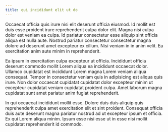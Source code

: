 ```yaml
---
title: qui incididunt elit ut do
---
```


Occaecat officia quis irure nisi elit deserunt officia eiusmod. Id mollit est duis esse proident irure reprehenderit culpa dolor elit. Magna nisi culpa dolor est veniam ea culpa. Id pariatur consectetur esse aliquip sint officia aliqua est nulla aute. Nostrud pariatur consectetur consectetur magna dolore ad deserunt amet excepteur ex cillum. Nisi veniam in in anim velit. Ea exercitation anim aute minim in reprehenderit.

Ea ipsum in exercitation culpa excepteur ut officia. Incididunt officia deserunt commodo mollit Lorem aliqua ea incididunt occaecat dolor. Ullamco cupidatat est incididunt Lorem magna Lorem veniam aliqua consequat. Tempor in consectetur veniam quis in adipisicing est aliqua quis irure. Non dolor occaecat cupidatat cupidatat dolor excepteur minim ut excepteur cupidatat veniam cupidatat proident culpa. Amet laborum magna cupidatat sunt amet pariatur anim fugiat reprehenderit.

In qui occaecat incididunt mollit esse. Dolore duis duis aliquip quis reprehenderit culpa amet exercitation elit et sint proident. Consequat officia duis aute deserunt magna pariatur nostrud ad ut excepteur ipsum et officia. Ex qui Lorem aliqua minim. Ipsum esse nisi esse ut in esse nisi mollit cupidatat reprehenderit id commodo.